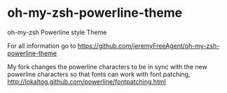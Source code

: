 oh-my-zsh-powerline-theme
=========================

oh-my-zsh Powerline style Theme

For all information go to https://github.com/jeremyFreeAgent/oh-my-zsh-powerline-theme


My fork changes the powerline characters to be in sync with the new powerline characters so that fonts can work with font patching, http://lokaltog.github.com/powerline/fontpatching.html
